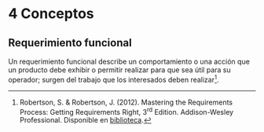 # 4 Conceptos

## Requerimiento funcional

Un requerimiento funcional describe un comportamiento o una acción que un
producto debe exhibir o permitir realizar para que sea útil para su operador;
surgen del trabajo que los interesados deben realizar[^1].

[^1]: Robertson, S. & Robertson, J. (2012). Mastering the Requirements Process:
    Getting Requirements Right, 3<sup>rd</sup> Edition. Addison-Wesley
    Professional. Disponible en
    [biblioteca](https://catalogo.ucu.edu.uy/cgi-bin/koha/opac-detail.pl?biblionumber=121158).
